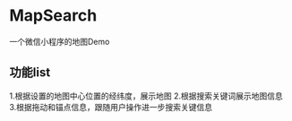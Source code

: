 # MapSearch

一个微信小程序的地图Demo

## 功能list

1.根据设置的地图中心位置的经纬度，展示地图
2.根据搜索关键词展示地图信息
3.根据拖动和锚点信息，跟随用户操作进一步搜索关键信息
